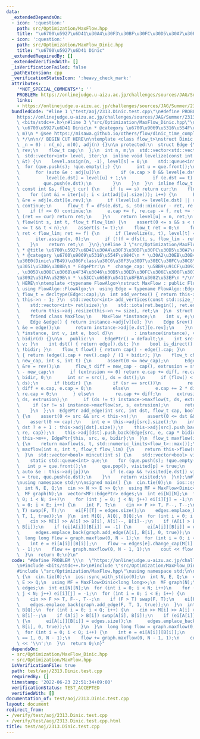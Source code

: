 ```yaml
---
data:
  _extendedDependsOn:
  - icon: ':question:'
    path: src/Optimization/MaxFlow.hpp
    title: "\u6700\u5927\u6D41\u30A4\u30F3\u30BF\u30FC\u30D5\u30A7\u30FC\u30B9"
  - icon: ':question:'
    path: src/Optimization/MaxFlow_Dinic.hpp
    title: "\u6700\u5927\u6D41 Dinic"
  _extendedRequiredBy: []
  _extendedVerifiedWith: []
  _isVerificationFailed: false
  _pathExtension: cpp
  _verificationStatusIcon: ':heavy_check_mark:'
  attributes:
    '*NOT_SPECIAL_COMMENTS*': ''
    PROBLEM: https://onlinejudge.u-aizu.ac.jp/challenges/sources/JAG/Summer/2313
    links:
    - https://onlinejudge.u-aizu.ac.jp/challenges/sources/JAG/Summer/2313
  bundledCode: "#line 1 \"test/aoj/2313.Dinic.test.cpp\"\n#define PROBLEM \\\n  \"\
    https://onlinejudge.u-aizu.ac.jp/challenges/sources/JAG/Summer/2313\"\n#include\
    \ <bits/stdc++.h>\n#line 3 \"src/Optimization/MaxFlow_Dinic.hpp\"\n/**\n * @title\
    \ \u6700\u5927\u6D41 Dinic\n * @category \u6700\u9069\u5316\u554F\u984C\n *  O(n^2\
    \ m)\n * @see https://misawa.github.io/others/flow/dinic_time_complexity.html\n\
    \ */\n\n// BEGIN CUT HERE\n\ntemplate <class flow_t>\nstruct Dinic {\n  Dinic(std::size_t\
    \ _n = 0) : n(_n), m(0), adj(n) {}\n\n protected:\n  struct Edge {\n    int dst,\
    \ rev;\n    flow_t cap;\n  };\n  int n, m;\n  std::vector<std::vector<Edge>> adj;\n\
    \  std::vector<int> level, iter;\n  inline void levelize(const int &s, const int\
    \ &t) {\n    level.assign(n, -1), level[s] = 0;\n    std::queue<int> que;\n  \
    \  for (que.push(s); !que.empty();) {\n      int u = que.front();\n      que.pop();\n\
    \      for (auto &e : adj[u])\n        if (e.cap > 0 && level[e.dst] < 0) {\n\
    \          level[e.dst] = level[u] + 1;\n          if (e.dst == t) return;\n \
    \         que.push(e.dst);\n        }\n    }\n  }\n  inline flow_t dfs(int u,\
    \ const int &s, flow_t cur) {\n    if (u == s) return cur;\n    flow_t ret = 0;\n\
    \    for (int &i = iter[u]; i < int(adj[u].size()); i++) {\n      Edge &e = adj[u][i],\
    \ &re = adj[e.dst][e.rev];\n      if (level[u] <= level[e.dst] || re.cap == 0)\
    \ continue;\n      flow_t f = dfs(e.dst, s, std::min(cur - ret, re.cap));\n  \
    \    if (f <= 0) continue;\n      e.cap += f, re.cap -= f, ret += f;\n      if\
    \ (ret == cur) return ret;\n    }\n    return level[u] = n, ret;\n  }\n  flow_t\
    \ flow(int s, int t, flow_t flow_lim) {\n    assert(0 <= s && s < n);\n    assert(0\
    \ <= t && t < n);\n    assert(s != t);\n    flow_t ret = 0;\n    for (flow_t f;\
    \ ret < flow_lim; ret += f) {\n      if (levelize(s, t), level[t] == -1) break;\n\
    \      iter.assign(n, 0);\n      if (!(f = dfs(t, s, flow_lim - ret))) break;\n\
    \    }\n    return ret;\n  }\n};\n#line 3 \"src/Optimization/MaxFlow.hpp\"\n/**\n\
    \ * @title \u6700\u5927\u6D41\u30A4\u30F3\u30BF\u30FC\u30D5\u30A7\u30FC\u30B9\n\
    \ * @category \u6700\u9069\u5316\u554F\u984C\n * \u30A2\u30EB\u30B4\u30EA\u30BA\
    \u30E0(Dinic\u7B49)\u306Fclass\u30C6\u30F3\u30D7\u30EC\u30FC\u30C8\u3067\u53D7\
    \u3051\u53D6\u308B\n * EdgePtr:\n *  change_cap: \u5BB9\u91CF\u3092\u5909\u66F4\
    , \u305D\u308C\u306B\u4F34\u3046\u30D5\u30ED\u30FC\u306E\u306F\u307F\u51FA\u3057\
    \u3092\u51FA\u529B\n * \u53CC\u65B9\u5411\u8FBA\u3082\u53EF\n */\n\n// BEGIN CUT\
    \ HERE\n\ntemplate <typename FlowAlgo>\nstruct MaxFlow : public FlowAlgo {\n \
    \ using FlowAlgo::FlowAlgo;\n  using Edge = typename FlowAlgo::Edge;\n  using\
    \ flow_t = decltype(Edge::cap);\n  int add_vertex() { return this->adj.resize(++this->n),\
    \ this->n - 1; }\n  std::vector<int> add_vertices(const std::size_t size) {\n\
    \    std::vector<int> ret(size);\n    std::iota(ret.begin(), ret.end(), this->n);\n\
    \    return this->adj.resize(this->n += size), ret;\n  }\n  struct EdgePtr {\n\
    \    friend class MaxFlow;\n    MaxFlow *instance;\n    int v, e;\n    bool bidir;\n\
    \    Edge &edge() { return instance->adj[v][e]; }\n    Edge &rev() {\n      Edge\
    \ &e = edge();\n      return instance->adj[e.dst][e.rev];\n    }\n    EdgePtr(MaxFlow\
    \ *instance, int v, int e, bool d)\n        : instance(instance), v(v), e(e),\
    \ bidir(d) {}\n\n   public:\n    EdgePtr() = default;\n    int src() { return\
    \ v; }\n    int dst() { return edge().dst; }\n    bool is_direct() const { return\
    \ !bidir; }\n    flow_t flow() { return cap() - edge().cap; }\n    flow_t cap()\
    \ { return (edge().cap + rev().cap) / (1 + bidir); }\n    flow_t change_cap(flow_t\
    \ new_cap, int s, int t) {\n      assert(0 <= new_cap);\n      Edge &e = edge(),\
    \ &re = rev();\n      flow_t diff = new_cap - cap(), extrusion = std::abs(flow())\
    \ - new_cap;\n      if (extrusion <= 0) return e.cap += diff, re.cap += diff *\
    \ bidir, 0;\n      int sr = src(), ds = dst();\n      if (flow() < 0) std::swap(sr,\
    \ ds);\n      if (bidir) {\n        if (sr == src())\n          re.cap += 2 *\
    \ diff + e.cap, e.cap = 0;\n        else\n          e.cap += 2 * diff + re.cap,\
    \ re.cap = 0;\n      } else\n        re.cap += diff;\n      extrusion -= instance->maxflow(sr,\
    \ ds, extrusion);\n      if (ds != t) instance->maxflow(t, ds, extrusion);\n \
    \     if (sr != s) instance->maxflow(sr, s, extrusion);\n      return extrusion;\n\
    \    }\n  };\n  EdgePtr add_edge(int src, int dst, flow_t cap, bool bidir = false)\
    \ {\n    assert(0 <= src && src < this->n);\n    assert(0 <= dst && dst < this->n);\n\
    \    assert(0 <= cap);\n    int e = this->adj[src].size();\n    int re = src ==\
    \ dst ? e + 1 : this->adj[dst].size();\n    this->adj[src].push_back(Edge{dst,\
    \ re, cap});\n    this->adj[dst].push_back(Edge{src, e, cap * bidir});\n    return\
    \ this->m++, EdgePtr{this, src, e, bidir};\n  }\n  flow_t maxflow(int s, int t)\
    \ {\n    return maxflow(s, t, std::numeric_limits<flow_t>::max());\n  }\n  flow_t\
    \ maxflow(int s, int t, flow_t flow_lim) {\n    return this->flow(s, t, flow_lim);\n\
    \  }\n  std::vector<bool> mincut(int s) {\n    std::vector<bool> visited(this->n);\n\
    \    static std::queue<int> que;\n    for (que.push(s); !que.empty();) {\n   \
    \   int p = que.front();\n      que.pop(), visited[p] = true;\n      for (const\
    \ auto &e : this->adj[p])\n        if (e.cap && !visited[e.dst]) visited[e.dst]\
    \ = true, que.push(e.dst);\n    }\n    return visited;\n  }\n};\n#line 6 \"test/aoj/2313.Dinic.test.cpp\"\
    \nusing namespace std;\n\nsigned main() {\n  cin.tie(0);\n  ios::sync_with_stdio(0);\n\
    \  int N, E, Q;\n  cin >> N >> E >> Q;\n  using MF = MaxFlow<Dinic<long long>>;\n\
    \  MF graph(N);\n  vector<MF::EdgePtr> edges;\n  int ei[N][N];\n  for (int i =\
    \ 0; i < N; i++)\n    for (int j = 0; j < N; j++) ei[i][j] = -1;\n  for (int i\
    \ = 0; i < E; i++) {\n    int F, T;\n    cin >> F >> T, F--, T--;\n    if (F >\
    \ T) swap(F, T);\n    ei[F][T] = edges.size();\n    edges.emplace_back(graph.add_edge(F,\
    \ T, 1, true));\n  }\n  int M[Q], A[Q], B[Q];\n  for (int i = 0; i < Q; i++) {\n\
    \    cin >> M[i] >> A[i] >> B[i], A[i]--, B[i]--;\n    if (A[i] > B[i]) swap(A[i],\
    \ B[i]);\n    if (ei[A[i]][B[i]] == -1) {\n      ei[A[i]][B[i]] = edges.size();\n\
    \      edges.emplace_back(graph.add_edge(A[i], B[i], 0, true));\n    }\n  }\n\
    \  long long flow = graph.maxflow(0, N - 1);\n  for (int i = 0; i < Q; i++) {\n\
    \    int e = ei[A[i]][B[i]];\n    flow -= edges[e].change_cap(M[i] == 1, 0, N\
    \ - 1);\n    flow += graph.maxflow(0, N - 1, 1);\n    cout << flow << '\\n';\n\
    \  }\n  return 0;\n}\n"
  code: "#define PROBLEM \\\n  \"https://onlinejudge.u-aizu.ac.jp/challenges/sources/JAG/Summer/2313\"\
    \n#include <bits/stdc++.h>\n#include \"src/Optimization/MaxFlow_Dinic.hpp\"\n\
    #include \"src/Optimization/MaxFlow.hpp\"\nusing namespace std;\n\nsigned main()\
    \ {\n  cin.tie(0);\n  ios::sync_with_stdio(0);\n  int N, E, Q;\n  cin >> N >>\
    \ E >> Q;\n  using MF = MaxFlow<Dinic<long long>>;\n  MF graph(N);\n  vector<MF::EdgePtr>\
    \ edges;\n  int ei[N][N];\n  for (int i = 0; i < N; i++)\n    for (int j = 0;\
    \ j < N; j++) ei[i][j] = -1;\n  for (int i = 0; i < E; i++) {\n    int F, T;\n\
    \    cin >> F >> T, F--, T--;\n    if (F > T) swap(F, T);\n    ei[F][T] = edges.size();\n\
    \    edges.emplace_back(graph.add_edge(F, T, 1, true));\n  }\n  int M[Q], A[Q],\
    \ B[Q];\n  for (int i = 0; i < Q; i++) {\n    cin >> M[i] >> A[i] >> B[i], A[i]--,\
    \ B[i]--;\n    if (A[i] > B[i]) swap(A[i], B[i]);\n    if (ei[A[i]][B[i]] == -1)\
    \ {\n      ei[A[i]][B[i]] = edges.size();\n      edges.emplace_back(graph.add_edge(A[i],\
    \ B[i], 0, true));\n    }\n  }\n  long long flow = graph.maxflow(0, N - 1);\n\
    \  for (int i = 0; i < Q; i++) {\n    int e = ei[A[i]][B[i]];\n    flow -= edges[e].change_cap(M[i]\
    \ == 1, 0, N - 1);\n    flow += graph.maxflow(0, N - 1, 1);\n    cout << flow\
    \ << '\\n';\n  }\n  return 0;\n}"
  dependsOn:
  - src/Optimization/MaxFlow_Dinic.hpp
  - src/Optimization/MaxFlow.hpp
  isVerificationFile: true
  path: test/aoj/2313.Dinic.test.cpp
  requiredBy: []
  timestamp: '2022-06-23 22:51:34+09:00'
  verificationStatus: TEST_ACCEPTED
  verifiedWith: []
documentation_of: test/aoj/2313.Dinic.test.cpp
layout: document
redirect_from:
- /verify/test/aoj/2313.Dinic.test.cpp
- /verify/test/aoj/2313.Dinic.test.cpp.html
title: test/aoj/2313.Dinic.test.cpp
---
```

